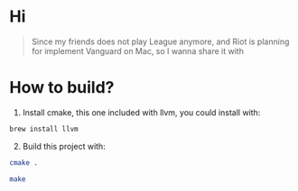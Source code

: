 # Hi
>Since my friends does not play League anymore, and Riot is planning for implement Vanguard on Mac, so I wanna share it with 
# How to build?
1. Install cmake, this one included with llvm, you could install with:
```bash
brew install llvm
```
2. Build this project with:
```bash
cmake .
```
```bash
make
```
